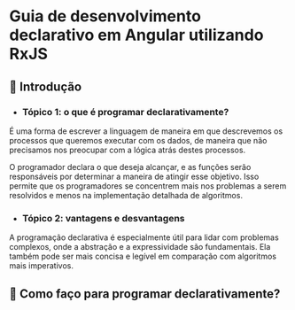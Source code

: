 
# Guia de desenvolvimento declarativo em Angular utilizando RxJS

## 👋 Introdução

* ### Tópico 1: o que é programar declarativamente?

É uma forma de escrever a linguagem de maneira em que descrevemos os processos que queremos executar com os dados, de maneira que não precisamos nos preocupar com a lógica atrás destes processos.

O programador declara o que deseja alcançar, e as funções serão responsáveis por determinar a maneira de atingir esse objetivo. Isso permite que os programadores se concentrem mais nos problemas a serem resolvidos e menos na implementação detalhada de algoritmos.

* ### Tópico 2: vantagens e desvantagens

A programação declarativa é especialmente útil para lidar com problemas complexos, onde a abstração e a expressividade são fundamentais. Ela também pode ser mais concisa e legível em comparação com algoritmos mais imperativos.

## 🧐 Como faço para programar declarativamente?
